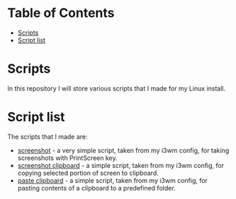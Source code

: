 Table of Contents
=================
* [Scripts](#Scripts)
* [Script list](#Script-list)

# Scripts
In this repository I will store various scripts that I made for my Linux install.

# Script list
The scripts that I made are:
* [screenshot](../main/screenshot) - a very simple script, taken from my i3wm config, for taking screenshots with PrintScreen key.
* [screenshot clipboard](../main/screenshot_clipboard) - a simple script, taken from my i3wm config, for copying selected portion of screen to clipboard.
* [paste clipboard](../main/paste_clipboard) - a simple script, taken from my i3wm config, for pasting contents of a clipboard to a predefined folder.
